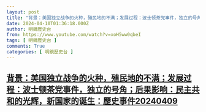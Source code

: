 ```yaml
---
layout: post
title: "背景：美国独立战争的火种，殖民地的不满；发展过程：波士顿茶党事件，独立的号角；后果影响：民主共和的光辉，新国家的诞生：歷史事件20240409"
date: 2024-04-10T01:36:18.000Z
author: 明鏡歷史台
from: https://www.youtube.com/watch?v=xoH5ww0qbeI
tags: [ 明鏡歷史台 ]
comments: True
categories: [ 明鏡歷史台 ]
---
```

<!--1712712978000-->
[背景：美国独立战争的火种，殖民地的不满；发展过程：波士顿茶党事件，独立的号角；后果影响：民主共和的光辉，新国家的诞生：歷史事件20240409](https://www.youtube.com/watch?v=xoH5ww0qbeI)
------

<div>

</div>
